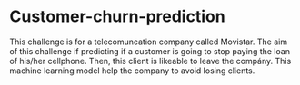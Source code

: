 # Customer-churn-prediction
This challenge is for a telecomuncation company called Movistar. 
The aim of this challenge if predicting if a customer is going to stop paying the loan of his/her cellphone. Then, this client is likeable to leave the compány. This machine learning model help the company to avoid losing clients.
